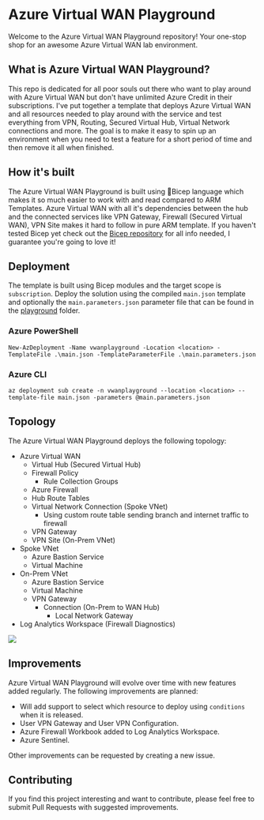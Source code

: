# Azure Virtual WAN Playground

Welcome to the Azure Virtual WAN Playground repository! Your one-stop shop for an awesome Azure Virtual WAN lab environment.

## What is Azure Virtual WAN Playground?

This repo is dedicated for all poor souls out there who want to play around with Azure Virtual WAN but don't have unlimited Azure Credit in their subscriptions. I've put together a template that deploys Azure Virtual WAN and all resources needed to play around with the service and test everything from VPN, Routing, Secured Virtual Hub, Virtual Network connections and more. The goal is to make it easy to spin up an environment when you need to test a feature for a short period of time and then remove it all when finished.

## How it's built

The Azure Virtual WAN Playground is built using 💪Bicep language which makes it so much easier to work with and read compared to ARM Templates. Azure Virtual WAN with all it's dependencies between the hub and the connected services like VPN Gateway, Firewall (Secured Virtual WAN), VPN Site makes it hard to follow in pure ARM template. If you haven't tested Bicep yet check out the [Bicep repository](https://github.com/Azure/bicep) for all info needed, I guarantee you're going to love it!

## Deployment

The template is built using Bicep modules and the target scope is `subscription`. Deploy the solution using the compiled `main.json` template and optionally the `main.parameters.json` parameter file that can be found in the [playground](https://github.com/StefanIvemo/vwan-playground/tree/main/playground) folder.

### Azure PowerShell

```
New-AzDeployment -Name vwanplayground -Location <location> -TemplateFile .\main.json -TemplateParameterFile .\main.parameters.json
```

### Azure CLI

```
az deployment sub create -n vwanplayground --location <location> --template-file main.json -parameters @main.parameters.json
```

## Topology

The Azure Virtual WAN Playground deploys the following topology:

- Azure Virtual WAN
  - Virtual Hub (Secured Virtual Hub)
  - Firewall Policy
    - Rule Collection Groups
  - Azure Firewall
  - Hub Route Tables
  - Virtual Network Connection (Spoke VNet)
    - Using custom route table sending branch and internet traffic to firewall
  - VPN Gateway
  - VPN Site (On-Prem VNet)
- Spoke VNet
  - Azure Bastion Service
  - Virtual Machine
- On-Prem VNet
  - Azure Bastion Service
  - Virtual Machine
  - VPN Gateway
    - Connection (On-Prem to WAN Hub)
      - Local Network Gateway
- Log Analytics Workspace (Firewall Diagnostics)  
 
<img src="https://github.com/StefanIvemo/vwan-playground/blob/main/media/vwan-playground-topology_v2.png?raw=true">

## Improvements

Azure Virtual WAN Playground will evolve over time with new features added regularly. The following improvements are planned:

- Will add support to select which resource to deploy using `conditions` when it is released.
- User VPN Gateway and User VPN Configuration.
- Azure Firewall Workbook added to Log Analytics Workspace.
- Azure Sentinel.

Other improvements can be requested by creating a new issue.

## Contributing

If you find this project interesting and want to contribute, please feel free to submit Pull Requests with suggested improvements.
